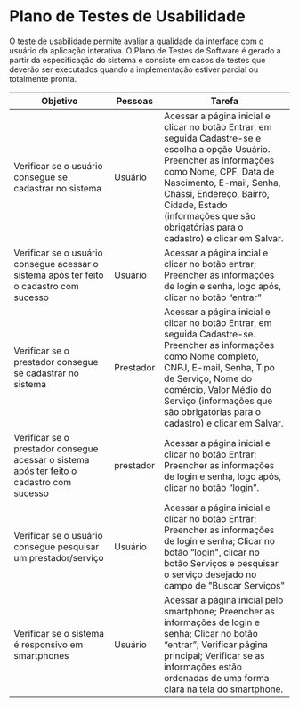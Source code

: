 # Plano de Testes de Usabilidade

O teste de usabilidade permite avaliar a qualidade da interface com o usuário da aplicação interativa. O Plano de Testes de Software é gerado a partir da especificação do sistema e consiste em casos de testes que deverão ser executados quando a implementação estiver parcial ou totalmente pronta.

|Objetivo|Pessoas|Tarefa|
|--------|--------------|-------------|
|Verificar se o usuário consegue se cadastrar  no sistema|Usuário|Acessar a página inicial e clicar no botão Entrar, em seguida Cadastre-se e escolha a opção Usuário. Preencher as informações como Nome, CPF, Data de Nascimento, E-mail, Senha, Chassi, Endereço, Bairro, Cidade, Estado (informações que são obrigatórias para o cadastro) e clicar em Salvar.|
|Verificar se o usuário consegue acessar o sistema após ter feito o cadastro com sucesso|Usuário|Acessar a página incial e clicar no botão entrar; Preencher as informações de login e senha, logo após, clicar no botão “entrar”|
|Verificar se o prestador consegue se cadastrar  no sistema|Prestador|Acessar a página inicial e clicar no botão Entrar, em seguida Cadastre-se. Preencher as informações como Nome completo, CNPJ, E-mail, Senha, Tipo de Serviço, Nome do comércio, Valor Médio do Serviço (informações que são obrigatórias para o cadastro) e clicar em Salvar.|
|Verificar se o prestador consegue acessar o sistema após ter feito o cadastro com sucesso|prestador| Acessar a página inicial e clicar no botão Entrar; Preencher as informações de login e senha, logo após, clicar no botão “login”.|
|Verificar se o usuário consegue pesquisar um prestador/serviço|Usuário|Acessar a página inicial e clicar no botão Entrar; Preencher as informações de login e senha; Clicar no botão “login", clicar no botão Serviços e pesquisar o serviço desejado no campo de "Buscar Serviços"|
|Verificar se o sistema é responsivo em smartphones|Usuário|Acessar a página inicial pelo smartphone; Preencher as informações de login e senha; Clicar no botão “entrar”; Verificar página principal; Verificar se as informações estão ordenadas de uma forma clara na tela do smartphone.|

